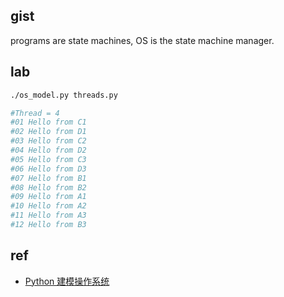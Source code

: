 ## gist

programs are state machines, OS is the state machine manager.

## lab

```sh
./os_model.py threads.py
```

```sh
#Thread = 4
#01 Hello from C1
#02 Hello from D1
#03 Hello from C2
#04 Hello from D2
#05 Hello from C3
#06 Hello from D3
#07 Hello from B1
#08 Hello from B2
#09 Hello from A1
#10 Hello from A2
#11 Hello from A3
#12 Hello from B3
```

## ref

- [Python 建模操作系统](https://jyywiki.cn/OS/2023/build/lect4.ipynb.html)
